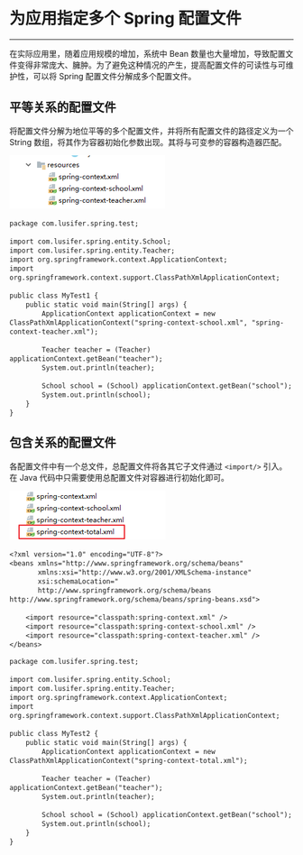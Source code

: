 # 为应用指定多个 Spring 配置文件

---

在实际应用里，随着应用规模的增加，系统中 Bean 数量也大量增加，导致配置文件变得非常庞大、臃肿。为了避免这种情况的产生，提高配置文件的可读性与可维护性，可以将 Spring 配置文件分解成多个配置文件。

## 平等关系的配置文件

将配置文件分解为地位平等的多个配置文件，并将所有配置文件的路径定义为一个 String 数组，将其作为容器初始化参数出现。其将与可变参的容器构造器匹配。

![](/assets/Lusifer1514919983.png)

```
package com.lusifer.spring.test;

import com.lusifer.spring.entity.School;
import com.lusifer.spring.entity.Teacher;
import org.springframework.context.ApplicationContext;
import org.springframework.context.support.ClassPathXmlApplicationContext;

public class MyTest1 {
    public static void main(String[] args) {
        ApplicationContext applicationContext = new ClassPathXmlApplicationContext("spring-context-school.xml", "spring-context-teacher.xml");

        Teacher teacher = (Teacher) applicationContext.getBean("teacher");
        System.out.println(teacher);

        School school = (School) applicationContext.getBean("school");
        System.out.println(school);
    }
}
```

## 包含关系的配置文件

各配置文件中有一个总文件，总配置文件将各其它子文件通过 `<import/>` 引入。在 Java 代码中只需要使用总配置文件对容器进行初始化即可。

![](/assets/Lusifer1514920308.png)

```
<?xml version="1.0" encoding="UTF-8"?>
<beans xmlns="http://www.springframework.org/schema/beans"
       xmlns:xsi="http://www.w3.org/2001/XMLSchema-instance"
       xsi:schemaLocation="
       http://www.springframework.org/schema/beans http://www.springframework.org/schema/beans/spring-beans.xsd">

    <import resource="classpath:spring-context.xml" />
    <import resource="classpath:spring-context-school.xml" />
    <import resource="classpath:spring-context-teacher.xml" />
</beans>
```

```
package com.lusifer.spring.test;

import com.lusifer.spring.entity.School;
import com.lusifer.spring.entity.Teacher;
import org.springframework.context.ApplicationContext;
import org.springframework.context.support.ClassPathXmlApplicationContext;

public class MyTest2 {
    public static void main(String[] args) {
        ApplicationContext applicationContext = new ClassPathXmlApplicationContext("spring-context-total.xml");

        Teacher teacher = (Teacher) applicationContext.getBean("teacher");
        System.out.println(teacher);

        School school = (School) applicationContext.getBean("school");
        System.out.println(school);
    }
}
```